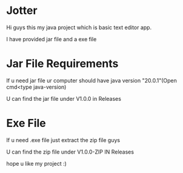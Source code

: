 # Jotter
Hi guys this my java project which is basic text editor app.

I have provided jar file and a exe file 

# Jar File Requirements 
If u need jar file ur computer should have java version "20.0.1"(Open cmd<type java-version)

U can find the jar file under V1.0.0 in Releases

# Exe File
If u need .exe file just extract the zip file guys

U can find the zip file under V1.0.0-ZIP IN Releases

hope u like my project :)
